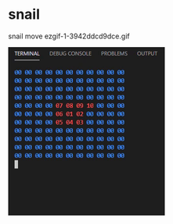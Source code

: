 # snail
snail move
ezgif-1-3942ddcd9dce.gif

<img src="ezgif-1-3942ddcd9dce.gif" width="320" height="344" />
